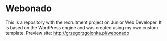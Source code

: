 # Webonado
This is a repository with the recruitment project on Junior Web Developer. It is based on the WordPress engine and was created using my own custom template.
Preview site: http://grzegorzgolonka.pl/webonado
